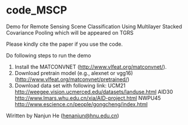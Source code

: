 # code_MSCP
Demo for Remote Sensing Scene Classification Using Multilayer Stacked Covariance Pooling which will be appeared on TGRS

Please kindly cite the paper if you use the code.

Do following steps to run the demo

1. Install the MATCONVNET (http://www.vlfeat.org/matconvnet/).
2. Download pretrain model (e.g., alexnet or vgg16) (http://www.vlfeat.org/matconvnet/pretrained/)
3. Download data set with following link: UCM21 http://weegee.vision.ucmerced.edu/datasets/landuse.html 
AID30 http://www.lmars.whu.edu.cn/xia/AID-project.html 
NWPU45 http://www.escience.cn/people/gongcheng/index.html

Wiritten by Nanjun He (henanjun@hnu.edu.cn)
